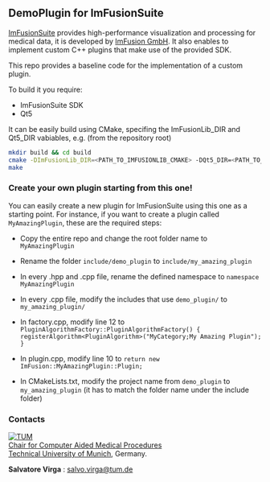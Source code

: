 ## DemoPlugin for ImFusionSuite

[ImFusionSuite](https://www.imfusion.com/products/imfusion-suite) provides high-performance visualization and processing for medical data, it is developed by [ImFusion GmbH](https://www.imfusion.com/).
It also enables to implement custom C++ plugins that make use of the provided SDK.

This repo provides a baseline code for the implementation of a custom plugin.

To build it you require:
- ImFusionSuite SDK
- Qt5

It can be easily build using CMake, specifing the ImFusionLib_DIR and Qt5_DIR vabiables, e.g. (from the repository root)

```bash
mkdir build && cd build
cmake -DImFusionLib_DIR=<PATH_TO_IMFUSIONLIB_CMAKE> -DQt5_DIR=<PATH_TO_QT5_CMAKE> ..
make
```

### Create your own plugin starting from this one!

You can easily create a new plugin for ImFusionSuite using this one as a starting point.
For instance, if you want to create a plugin called `MyAmazingPlugin`, these are the required steps:

- Copy the entire repo and change the root folder name to `MyAmazingPlugin`
- Rename the folder `include/demo_plugin` to `include/my_amazing_plugin`
- In every .hpp and .cpp file, rename the defined namespace to `namespace MyAmazingPlugin`

- In every .cpp file, modify the includes that use `demo_plugin/` to `my_amazing_plugin/`
- In factory.cpp, modify line 12 to `PluginAlgorithmFactory::PluginAlgorithmFactory() { registerAlgorithm<PluginAlgorithm>("MyCategory;My Amazing Plugin"); }`
    
- In plugin.cpp, modify line 10 to `return new ImFusion::MyAmazingPlugin::Plugin;`
      
- In CMakeLists.txt, modify the project name from `demo_plugin` to `my_amazing_plugin` (it has to match the folder name under the include folder)










### Contacts

[![TUM](http://campar.in.tum.de/files/goeblr/TUM_Web_Logo_blau.png "TUM Logo")](http://tum.de)        
[Chair for Computer Aided Medical Procedures](http://campar.in.tum.de/)        
[Technical University of Munich](www.tum.de), Germany.       

<b>Salvatore Virga</b> : [salvo.virga@tum.de][salvo_email]     

[salvo_email]: salvo.virga@tum.de
